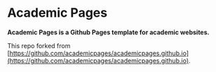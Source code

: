 # Academic Pages
**Academic Pages is a Github Pages template for academic websites.**

This repo forked from [https://github.com/academicpages/academicpages.github.io](https://github.com/academicpages/academicpages.github.io).
